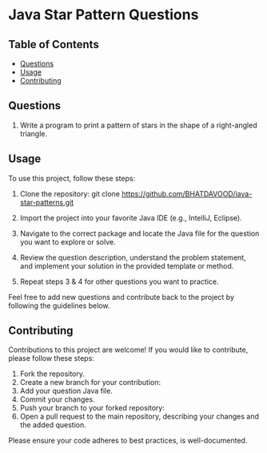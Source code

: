 # Java Star Pattern Questions


## Table of Contents

- [Questions](#questions)
- [Usage](#usage)
- [Contributing](#contributing)



## Questions
1. Write a program to print a pattern of stars in the shape of a right-angled triangle.


## Usage

To use this project, follow these steps:

1. Clone the repository:
   git clone https://github.com/BHATDAVOOD/java-star-patterns.git

2. Import the project into your favorite Java IDE (e.g., IntelliJ, Eclipse).
3. Navigate to the correct package and locate the Java file for the question you want to explore or solve.
4. Review the question description, understand the problem statement, and implement your solution in the provided template or method.
5. Repeat steps 3 & 4 for other questions you want to practice.

Feel free to add new questions and contribute back to the project by following the guidelines below.

## Contributing

Contributions to this project are welcome! If you would like to contribute, please follow these steps:

1. Fork the repository.
2. Create a new branch for your contribution:
3. Add your question Java file.
4. Commit your changes.
5. Push your branch to your forked repository:
6. Open a pull request to the main repository, describing your changes and the added question.

Please ensure your code adheres to best practices, is well-documented.










